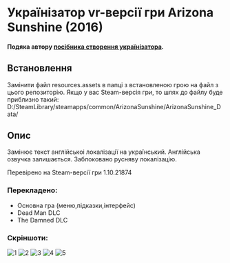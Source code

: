 # Українізатор vr-версії гри Arizona Sunshine (2016)
<h4>Подяка автору <a href="https://ukrainizer.netlify.app/" target="_blank" > посібника створення українізатора</a>.</h4>
<h2>Встановлення</h2>

Замінити файл resources.assets в папці з встановленою грою на файл з цього репозиторію.
Якщо у вас Steam-версія гри, то шлях до файлу буде приблизно такий: D:/SteamLibrary/steamapps/common/ArizonaSunshine/ArizonaSunshine_Data/

<h2>Опис</h2>

<p>Замінює текст англійськоі локалізації на український. Англійська озвучка залишається. Заблоковано русняву локалізацію. </p>
<p>Перевірено на Steam-версії гри 1.10.21874</p>

<h3>Перекладено:</h3>
<ul>
  <li>Основна гра (меню,підказки,інтерфейс)</li>
  <li>Dead Man DLC</li>
  <li>The Damned DLC</li>
</ul>



<h3>Скріншоти:</h3>

![1](https://github.com/LegioAroLocalization/Arizona-Sunshine---Ukrainian/assets/166553147/b92c4ef9-2398-4ed7-b8ef-9ed842ead21b)
![2](https://github.com/LegioAroLocalization/Arizona-Sunshine---Ukrainian/assets/166553147/9ca724d8-f11c-41a4-838b-2bdb179ce912)
![3](https://github.com/LegioAroLocalization/Arizona-Sunshine---Ukrainian/assets/166553147/6652c32b-e2b0-42b0-aac7-64cb723b6eb2)
![4](https://github.com/LegioAroLocalization/Arizona-Sunshine---Ukrainian/assets/166553147/520ba1da-f0f6-4547-a87b-ac9fc232ca6d)
![5](https://github.com/LegioAroLocalization/Arizona-Sunshine---Ukrainian/assets/166553147/5f1b0b32-1a9a-4f2b-a728-7cf1cea3948e)

